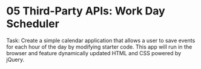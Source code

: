 # 05 Third-Party APIs: Work Day Scheduler

Task: Create a simple calendar application that allows a user to save events for each hour of the day by modifying starter code. This app will run in the browser and feature dynamically updated HTML and CSS powered by jQuery.
